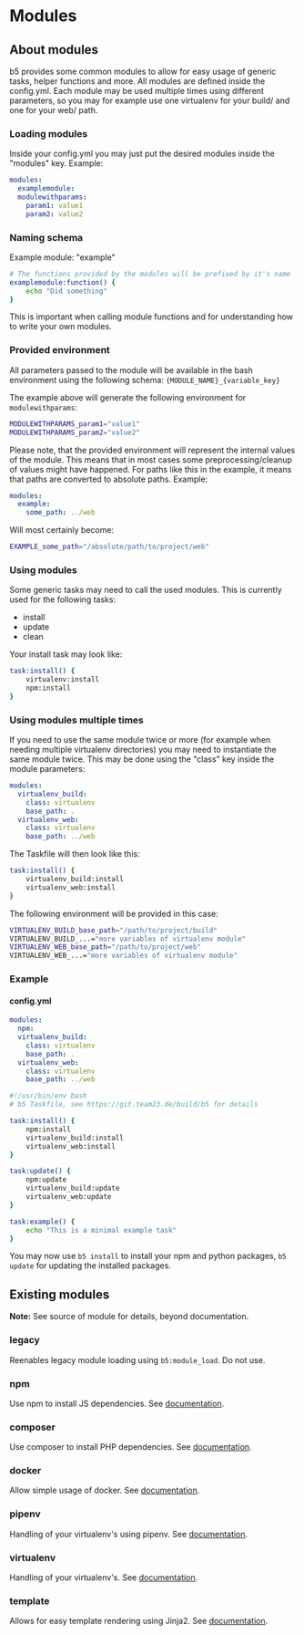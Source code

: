 # Modules

## About modules

b5 provides some common modules to allow for easy usage of generic tasks, helper functions and more. All
modules are defined inside the config.yml. Each module may be used multiple times using different parameters,
so you may for example use one virtualenv for your build/ and one for your web/ path.

### Loading modules

Inside your config.yml you may just put the desired modules inside the "modules" key. Example:

```yaml
modules:
  examplemodule:
  modulewithparams:
    param1: value1
    param2: value2
```

### Naming schema

Example module: "example"

```bash
# The functions provided by the modules will be prefixed by it's name
examplemodule:function() {
    echo "Did something"
}
```

This is important when calling module functions and for understanding how to write your own modules.

### Provided environment

All parameters passed to the module will be available in the bash environment using the following schema:
`{MODULE_NAME}_{variable_key}`

The example above will generate the following environment for `modulewithparams`:
```bash
MODULEWITHPARAMS_param1="value1"
MODULEWITHPARAMS_param2="value2"
```

Please note, that the provided environment will represent the internal values of the module. This
means that in most cases some preprocessing/cleanup of values might have happened. For paths like
this in the example, it means that paths are converted to absolute paths. Example:

```yaml
modules:
  example:
    some_path: ../web
```

Will most certainly become:

```bash
EXAMPLE_some_path="/absolute/path/to/project/web"
```


### Using modules

Some generic tasks may need to call the used modules. This is currently used for the following tasks:
* install
* update
* clean

Your install task may look like:

```bash
task:install() {
    virtualenv:install
    npm:install
}
```

### Using modules multiple times

If you need to use the same module twice or more (for example when needing multiple virtualenv directories)
you may need to instantiate the same module twice. This may be done using the "class" key inside the
module parameters:

```yaml
modules:
  virtualenv_build:
    class: virtualenv
    base_path: .
  virtualenv_web:
    class: virtualenv
    base_path: ../web
```

The Taskfile will then look like this:

```bash
task:install() {
    virtualenv_build:install
    virtualenv_web:install
}
```

The following environment will be provided in this case:

```bash
VIRTUALENV_BUILD_base_path="/path/to/project/build"
VIRTUALENV_BUILD_...="more variables of virtualenv module"
VIRTUALENV_WEB_base_path="/path/to/project/web"
VIRTUALENV_WEB_...="more variables of virtualenv module"
```

### Example

#### config.yml

```yaml
modules:
  npm:
  virtualenv_build:
    class: virtualenv
    base_path: .
  virtualenv_web:
    class: virtualenv
    base_path: ../web
```

```bash
#!/usr/bin/env bash
# b5 Taskfile, see https://git.team23.de/build/b5 for details

task:install() {
    npm:install
    virtualenv_build:install
    virtualenv_web:install
}

task:update() {
    npm:update
    virtualenv_build:update
    virtualenv_web:update
}

task:example() {
    echo "This is a minimal example task"
}
```

You may now use `b5 install` to install your npm and python packages, `b5 update` for updating the installed
packages.

## Existing modules

**Note:** See source of module for details, beyond documentation.

### legacy

Reenables legacy module loading using `b5:module_load`. Do not use.

### npm

Use npm to install JS dependencies. See [documentation](modules/npm.md).

### composer

Use composer to install PHP dependencies. See [documentation](modules/composer.md).

### docker

Allow simple usage of docker. See [documentation](modules/docker.md).

### pipenv

Handling of your virtualenv's using pipenv. See [documentation](modules/pipenv.md).

### virtualenv

Handling of your virtualenv's. See [documentation](modules/virtualenv.md).

### template

Allows for easy template rendering using Jinja2. See [documentation](modules/template.md).
